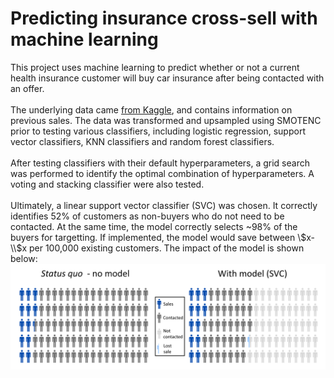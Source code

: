 # Predicting insurance cross-sell with machine learning
This project uses machine learning to predict whether or not a current health insurance customer will buy car insurance after being contacted with an offer.<br><br>
The underlying data came [from Kaggle](https://www.kaggle.com/anmolkumar/health-insurance-cross-sell-prediction), and contains information on previous sales. The data was transformed and upsampled using SMOTENC prior to testing various classifiers, including logistic regression, support vector classifiers, KNN classifiers and random forest classifiers.<br><br>
After testing classifiers with their default hyperparameters, a grid search was performed to identify the optimal combination of hyperparameters. A voting and stacking classifier were also tested.<br><br>
Ultimately, a linear support vector classifier (SVC) was chosen. It correctly identifies 52% of customers as non-buyers who do not need to be contacted. At the same time, the model correctly selects ~98% of the buyers for targetting. If implemented, the model would save between \\$x-\\$x per 100,000 existing customers. The impact of the model is shown below:
![Visualizing model impact](model_impact_infographic.png)
